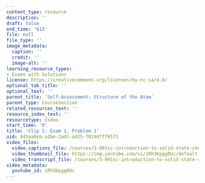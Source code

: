 ```yaml
---
content_type: resource
description: ''
draft: false
end_time: '613'
file: null
file_type: ''
image_metadata:
  caption: ''
  credit: ''
  image-alt: ''
learning_resource_types:
- Exams with Solutions
license: https://creativecommons.org/licenses/by-nc-sa/4.0/
optional_tab_title: ''
optional_text: ''
parent_title: 'Self-Assessment: Structure of the Atom'
parent_type: CourseSection
related_resources_text: ''
resource_index_text: ''
resourcetype: Video
start_time: '0'
title: 'Clip 1: Exam 1, Problem 1'
uid: 045aa8eb-a1be-2ad3-ad25-7019dff791f1
video_files:
  video_captions_file: /courses/3-091sc-introduction-to-solid-state-chemistry-fall-2010/32d26ade65d9530ca8b8b4d9ffcdd3ce_iRh3Kpgg0Uc.vtt
  video_thumbnail_file: https://img.youtube.com/vi/iRh3Kpgg0Uc/default.jpg
  video_transcript_file: /courses/3-091sc-introduction-to-solid-state-chemistry-fall-2010/7362cb612bd803f3628ba6d4d7fb535f_iRh3Kpgg0Uc.pdf
video_metadata:
  youtube_id: iRh3Kpgg0Uc
---
```

